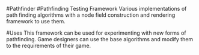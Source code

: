 #Pathfinder
#Pathfinding Testing Framework
Various implementations of path finding algorithms with a node field construction and rendering framework to use them.

#Uses
This framework can be used for experimenting with new forms of pathfinding. Game designers can use the base algorithms and modify them to the requirements of their game.
